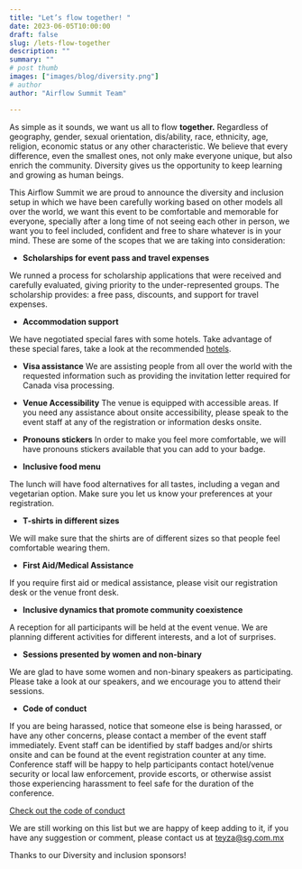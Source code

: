 ```yaml
---
title: "Let’s flow together! "
date: 2023-06-05T10:00:00
draft: false
slug: /lets-flow-together
description: ""
summary: ""
# post thumb
images: ["images/blog/diversity.png"]
# author
author: "Airflow Summit Team"

---
```


As simple as it sounds, we want us all to flow **together.** Regardless of geography, gender, sexual orientation, dis/ability, race, ethnicity, age, religion, economic status or any other characteristic. We believe that every difference, even the smallest ones, not only make everyone unique, but also enrich the community. Diversity gives us the opportunity to keep learning and growing as human beings.

This Airflow Summit we are proud to announce the diversity and inclusion setup in which we have been carefully working based on other models all over the world, we want this event to be comfortable and memorable for everyone, specially after a long time of not seeing each other in person, we want you to feel included, confident and free to share whatever is in your mind. These are some of the scopes that we are taking into consideration:


 * **Scholarships for event pass and travel expenses**

We runned a process for scholarship applications that were received and carefully evaluated, giving priority to the under-represented groups. The scholarship provides: a free pass, discounts, and support for travel expenses.


 * **Accommodation support** 

We have negotiated special fares with some hotels. Take advantage of these special fares, take a look at the recommended [hotels](https://airflowsummit.org/venue/).

 * **Visa assistance**
We are assisting people from all over the world with the requested information such as providing the invitation letter required for Canada visa processing.


 * **Venue Accessibility**
The venue is equipped with accessible areas. If you need any assistance about onsite accessibility, please speak to the event staff at any of the registration or information desks onsite. 

 * **Pronouns stickers**
In order to make you feel more comfortable, we will have pronouns stickers available that you can add to your badge.


 * **Inclusive food menu**

The lunch will have food alternatives for all tastes, including a vegan and vegetarian option. Make sure you let us know your preferences at your registration.


 * **T-shirts in different sizes**

We will make sure that the shirts are of different sizes so that people feel comfortable wearing them.

 * **First Aid/Medical Assistance**

If you require first aid or medical assistance, please visit our registration desk or the venue front desk.

 * **Inclusive dynamics that promote community coexistence**

A reception for all participants will be held at the event venue. We are planning different activities for different interests, and a lot of surprises.

 * **Sessions presented by women and non-binary**

We are glad to have some women and non-binary speakers as participating. Please take a look at our speakers, and we encourage you to attend their sessions.


 * **Code of conduct**

If you are being harassed, notice that someone else is being harassed, or have any other concerns, please contact a member of the event staff immediately. Event staff can be identified by staff badges and/or shirts onsite and can be found at the event registration counter at any time. Conference staff will be happy to help participants contact hotel/venue security or local law enforcement, provide escorts, or otherwise assist those experiencing harassment to feel safe for the duration of the conference.



<a href="https://airflowsummit.org/coc/">
<p class="text-center" >Check out the code of conduct</p>
</a>


We are still working on this list but we are happy of keep adding to it, if you have any suggestion or comment, please contact us at teyza@sg.com.mx

Thanks to our Diversity and inclusion sponsors!

